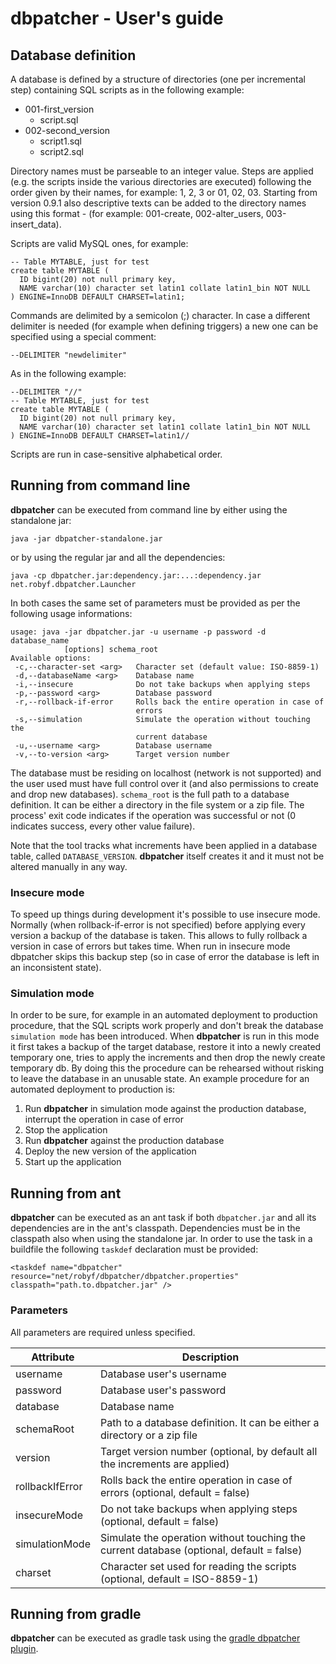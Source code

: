 dbpatcher - User's guide
========================

Database definition
-------------------
A database is defined by a structure of directories (one per incremental step) containing SQL scripts as in the following example:


* 001-first_version
  * script.sql
* 002-second_version
  * script1.sql
  * script2.sql
  
Directory names must be parseable to an integer value. Steps are applied (e.g. the scripts inside the various directories are executed) following the order given by their names, for example: 1, 2, 3 or 01, 02, 03. Starting from version 0.9.1 also descriptive texts can be added to the directory names using this format <version number>-<text> (for example: 001-create, 002-alter_users, 003-insert_data).

Scripts are valid MySQL ones, for example:
```
-- Table MYTABLE, just for test
create table MYTABLE (
  ID bigint(20) not null primary key,
  NAME varchar(10) character set latin1 collate latin1_bin NOT NULL
) ENGINE=InnoDB DEFAULT CHARSET=latin1;
```
Commands are delimited by a semicolon (;) character. In case a different delimiter is needed (for example when defining triggers) a new one can be specified using a special comment:
```
--DELIMITER "newdelimiter"
```
As in the following example:
```
--DELIMITER "//"
-- Table MYTABLE, just for test
create table MYTABLE (
  ID bigint(20) not null primary key,
  NAME varchar(10) character set latin1 collate latin1_bin NOT NULL
) ENGINE=InnoDB DEFAULT CHARSET=latin1//
```
Scripts are run in case-sensitive alphabetical order.

Running from command line
-------------------------
**dbpatcher** can be executed from command line by either using the standalone jar:
```
java -jar dbpatcher-standalone.jar
```
or by using the regular jar and all the dependencies:
```
java -cp dbpatcher.jar:dependency.jar:...:dependency.jar net.robyf.dbpatcher.Launcher
```
In both cases the same set of parameters must be provided as per the following usage informations: 
```
usage: java -jar dbpatcher.jar -u username -p password -d database_name
            [options] schema_root
Available options:
 -c,--character-set <arg>   Character set (default value: ISO-8859-1)
 -d,--databaseName <arg>    Database name
 -i,--insecure              Do not take backups when applying steps
 -p,--password <arg>        Database password
 -r,--rollback-if-error     Rolls back the entire operation in case of
                            errors
 -s,--simulation            Simulate the operation without touching the
                            current database
 -u,--username <arg>        Database username
 -v,--to-version <arg>      Target version number
```
The database must be residing on localhost (network is not supported) and the user used must have full control over it (and also permissions to create and drop new databases).
`schema_root` is the full path to a database definition. It can be either a directory in the file system or a zip file.
The process' exit code indicates if the operation was successful or not (0 indicates success, every other value failure).

Note that the tool tracks what increments have been applied in a database table, called `DATABASE_VERSION`. **dbpatcher** itself creates it and it must not be altered manually in any way.

### Insecure mode
To speed up things during development it's possible to use insecure mode. Normally (when rollback-if-error is not specified) before applying every version a backup of the database is taken.
This allows to fully rollback a version in case of errors but takes time. When run in insecure mode dbpatcher skips this backup step (so in case of error the database is left in an inconsistent
state).

### Simulation mode
In order to be sure, for example in an automated deployment to production procedure, that the SQL scripts work properly and don't break the database `simulation mode` has been introduced. When **dbpatcher** is run in this mode it first takes a backup of the target database, restore it into a newly created temporary one, tries to apply the increments and then drop the newly create temporary db. By doing this the procedure can be rehearsed without risking to leave the database in an unusable state.
An example procedure for an automated deployment to production is:
1. Run **dbpatcher** in simulation mode against the production database, interrupt the operation in case of error
2. Stop the application
3. Run **dbpatcher** against the production database
4. Deploy the new version of the application
5. Start up the application

Running from ant
----------------
**dbpatcher** can be executed as an ant task if both `dbpatcher.jar` and all its dependencies are in the ant's classpath. Dependencies must be in the classpath also when using the standalone jar.
In order to use the task in a buildfile the following `taskdef` declaration must be provided:
```
<taskdef name="dbpatcher" resource="net/robyf/dbpatcher/dbpatcher.properties" classpath="path.to.dbpatcher.jar" />
```

### Parameters
All parameters are required unless specified.

Attribute | Description 
--- | ---
username | Database user's username
password | Database user's password
database | Database name
schemaRoot | Path to a database definition. It can be either a directory or a zip file
version | Target version number (optional, by default all the increments are applied)
rollbackIfError | Rolls back the entire operation in case of errors (optional, default = false)
insecureMode | Do not take backups when applying steps (optional, default = false)
simulationMode | Simulate the operation without touching the current database (optional, default = false)
charset | Character set used for reading the scripts (optional, default = ISO-8859-1)

Running from gradle
-------------------
**dbpatcher** can be executed as gradle task using the [gradle dbpatcher plugin](https://github.com/robyf/gradle-dbpatcher-plugin).
